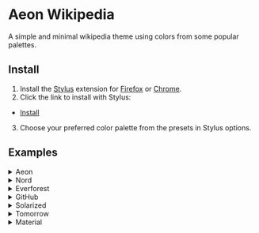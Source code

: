 # Aeon Wikipedia

A simple and minimal wikipedia theme using colors from some popular palettes.

## Install
1. Install the [Stylus](https://github.com/openstyles/stylus) extension for [Firefox](https://addons.mozilla.org/en-US/firefox/addon/styl-us/) or [Chrome](https://chrome.google.com/webstore/detail/stylus/clngdbkpkpeebahjckkjfobafhncgmne?hl=en).
2. Click the link to install with Stylus:
- [Install](https://github.com/aeon-tia/aeon-wikipedia-theme/raw/main/src/aeon-wikipedia.user.css)
3. Choose your preferred color palette from the presets in Stylus options.


## Examples

<details>
  <summary>Aeon</summary>
  
  Boreal Forest          |  Overcast Sky
  |-------------------------|-------------------------|
  ![image](https://user-images.githubusercontent.com/33649177/227742311-01c3b140-bb99-4a89-a129-6b12c2e8211a.png) | ![image](https://user-images.githubusercontent.com/33649177/227742330-3f9987df-fe04-4b10-b979-55143296ea5e.png)
</details>

<details>
  <summary>Nord</summary>
  
  Polar Night               |  Snow Storm
  |-------------------------|-------------------------|
  ![image](https://user-images.githubusercontent.com/33649177/216521881-d6ba6ad8-73d8-4d19-9595-3cb54a8f148e.png) | ![image](https://user-images.githubusercontent.com/33649177/216521951-fea68ca6-4988-48b5-b5ef-8f2d437a619b.png)
</details>

<details>
  <summary>Everforest</summary>
  
  Dark                      |  Light
  |-------------------------|-------------------------|
  ![image](https://user-images.githubusercontent.com/33649177/216522701-1ca9ef96-0b33-4d0e-a7e4-bd577babb97c.png) | ![image](https://user-images.githubusercontent.com/33649177/216522793-f0ca91f4-e10e-42de-963f-29ed242d6e14.png)
</details>

<details>
  <summary>GitHub</summary>
  
  GitHub Dimmed             |  GitHub Light
  |-------------------------|-------------------------|
  ![image](https://github.com/aeon-tia/aeon-wikipedia-theme/assets/33649177/a3e44609-8e19-4cd1-9a45-f78b2d31a831) | ![image](https://github.com/aeon-tia/aeon-wikipedia-theme/assets/33649177/f8f190a4-ae3c-48cb-94ff-890c58490690)
</details>

<details>
  <summary>Solarized</summary>
  
  Dark                      |  Light
  |-------------------------|-------------------------|
  ![image](https://user-images.githubusercontent.com/33649177/217442928-de0fc759-80d4-4ae9-ba27-2b958aa6a913.png) | ![image](https://user-images.githubusercontent.com/33649177/217442976-917a8233-888f-4a9b-a8d8-801b8daa862d.png)

</details>

<details>
  <summary>Tomorrow</summary>
  
  Tomorrow Night            |  Tomorrow
  |-------------------------|-------------------------|
  ![image](https://user-images.githubusercontent.com/33649177/218014778-6f0bda5a-ceb5-46a4-9e69-46348f2f1a25.png) | ![image](https://user-images.githubusercontent.com/33649177/218014870-bdaeac74-724e-453b-ac64-c0fbdee08ea3.png)

</details>

<details>
  <summary>Material</summary>
  
  Dark                      |  Light
  |-------------------------|-------------------------|
  ![image](https://user-images.githubusercontent.com/33649177/216537514-40e65855-3a9f-464b-becb-a05d945250d4.png) | ![image](https://user-images.githubusercontent.com/33649177/216537553-cd91cc0a-5c9f-4721-b16b-9720d1f89abb.png)

</details>
